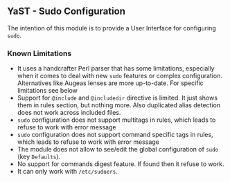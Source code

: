 ## YaST - Sudo Configuration

The intention of this module is to provide a User Interface for configuring
`sudo`.

### Known Limitations

- It uses a handcrafter Perl parser that has some limitations, especially when
  it comes to deal with new `sudo` features or complex configuration.
  Alternatives like Augeas lenses are more up-to-date. For specific limitations
  see below
- Support for `@include` and `@includedir` directive is limited. It just shows
  them in rules section, but nothing more. Also duplicated alias detection does
  not work across included files.
- `sudo` configuration does not support multitags in rules, which leads to
  refuse to work with error message
- `sudo` configuration does not support command specific tags in rules, which leads to
  refuse to work with error message
- The module does not allow to see/edit the global configuration of `sudo` (key
  `Defaults`).
- No support for commands digest feature. If found then it refuse to work.
- It can only work with `/etc/sudoers`.
